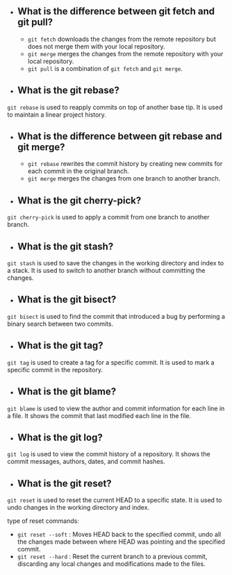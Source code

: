* ## What is the difference between git fetch and git pull?
  * `git fetch` downloads the changes from the remote repository but does not merge them with your local repository. 
  * `git merge` merges the changes from the remote repository with your local repository.
  * `git pull` is a combination of `git fetch` and `git merge`.

* ## What is the git rebase?
`git rebase` is used to reapply commits on top of another base tip. It is used to maintain a linear project history.

* ## What is the difference between git rebase and git merge?
  * `git rebase` rewrites the commit history by creating new commits for each commit in the original branch. 
  * `git merge` merges the changes from one branch to another branch.

* ## What is the git cherry-pick?

`git cherry-pick` is used to apply a commit from one branch to another branch.

* ## What is the git stash?

`git stash` is used to save the changes in the working directory and index to a stack. It is used to switch to another branch without committing the changes.

* ## What is the git bisect?

`git bisect` is used to find the commit that introduced a bug by performing a binary search between two commits.

* ## What is the git tag?

`git tag` is used to create a tag for a specific commit. It is used to mark a specific commit in the repository.

* ## What is the git blame?

`git blame` is used to view the author and commit information for each line in a file. It shows the commit that last modified each line in the file.

* ## What is the git log?

`git log` is used to view the commit history of a repository. It shows the commit messages, authors, dates, and commit hashes.

* ## What is the git reset?

`git reset` is used to reset the current HEAD to a specific state. It is used to undo changes in the working directory and index.

type of reset commands:
  * `git reset --soft` : Moves HEAD back to the specified commit, undo all the changes made between where HEAD was pointing and the specified commit.
  * `git reset --hard` : Reset the current branch to a previous commit, discarding any local changes and modifications made to the files.

